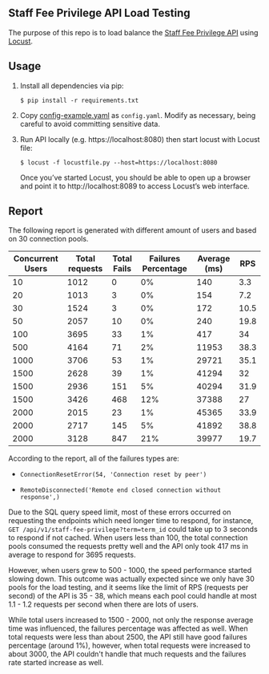 Staff Fee Privilege API Load Testing
---

The purpose of this repo is to load balance the [Staff Fee Privilege API](https://github.com/osu-mist/staff-fee-privilege-api) using [Locust](https://github.com/locustio/locust).

## Usage

  1. Install all dependencies via pip:

      ```
      $ pip install -r requirements.txt
      ```

  2. Copy [config-example.yaml](config-example.yaml) as `config.yaml`. Modify as necessary, being careful to avoid committing sensitive data.

  3. Run API locally (e.g. https://localhost:8080) then start locust with Locust file:

      ```
      $ locust -f locustfile.py --host=https://localhost:8080
      ```

      Once you’ve started Locust, you should be able to open up a browser and point it to http://localhost:8089 to access Locust’s web interface.

## Report

The following report is generated with different amount of users and based on 30 connection pools.

| Concurrent Users | Total requests | Total Fails | Failures Percentage | Average (ms) | RPS |
| ---------------- | -------------- | ----------- | ------------------- | ------------ | --- |
| 10 | 1012 | 0 | 0% | 140 | 3.3 |
| 20 | 1013 | 3 | 0% | 154 | 7.2 |
| 30 | 1524 | 3 | 0% | 172 | 10.5 |
| 50 | 2057 | 10 | 0% | 240 | 19.8 |
| 100 | 3695 | 33 | 1% | 417 | 34 |
| 500 | 4164 | 71 | 2% | 11953 | 38.3 |
| 1000 | 3706 | 53 | 1% | 29721 | 35.1 |
| 1500 | 2628 | 39 | 1% | 41294 | 32 |
| 1500 | 2936 | 151 | 5% | 40294 | 31.9 |
| 1500 | 3426 | 468 | 12% | 37388 | 27 |
| 2000 | 2015 | 23  | 1% | 45365 | 33.9 |
| 2000 | 2717 | 145 | 5% | 41892 | 38.8 |
| 2000 | 3128 | 847 | 21% | 39977 | 19.7 |

According to the report, all of the failures types are:

  * `ConnectionResetError(54, 'Connection reset by peer')`

  * `RemoteDisconnected('Remote end closed connection without response',)`

Due to the SQL query speed limit, most of these errors occurred on requesting the endpoints which need longer time to respond, for instance, `GET /api/v1/staff-fee-privilege?term=term_id` could take up to 3 seconds to respond if not cached. When users less than 100, the total connection pools consumed the requests pretty well and the API only took 417 ms in average to respond for 3695 requests.

However, when users grew to 500 - 1000, the speed performance started slowing down. This outcome was actually expected since we only have 30 pools for the load testing, and it seems like the limit of RPS (requests per second) of the API is 35 - 38, which means each pool could handle at most 1.1 - 1.2 requests per second when there are lots of users.

While total users increased to 1500 - 2000, not only the response average time was influenced, the failures percentage was affected as well. When total requests were less than about 2500, the API still have good failures percentage (around 1%), however, when total requests were increased to about 3000, the API couldn't handle that much requests and the failures rate started increase as well.
